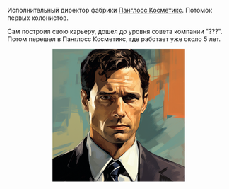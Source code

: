 Исполнительный директор фабрики [Панглосс Косметикс](Панглосс%20Косметикс.md).
Потомок первых колонистов.

Сам построил свою карьеру, дошел до уровня совета компании "???". Потом перешел в Панглосс Косметикс, где работает уже около 5 лет.

<p align="center">
<img src='/imgs/Майкл%20Нордж.png' width="300">
</p>
